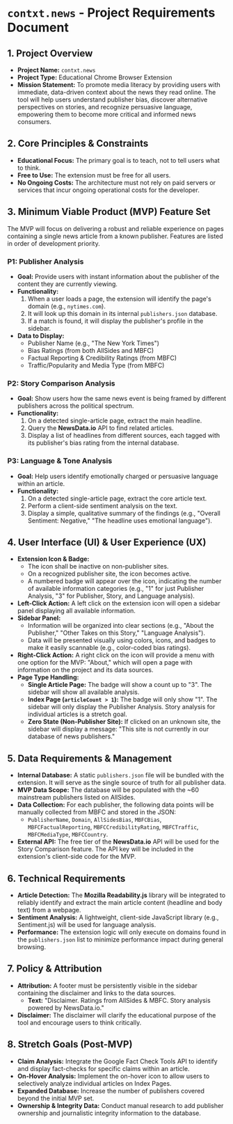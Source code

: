 # `contxt.news` - Project Requirements Document

## 1. Project Overview

*   **Project Name:** `contxt.news`
*   **Project Type:** Educational Chrome Browser Extension
*   **Mission Statement:** To promote media literacy by providing users with immediate, data-driven context about the news they read online. The tool will help users understand publisher bias, discover alternative perspectives on stories, and recognize persuasive language, empowering them to become more critical and informed news consumers.

## 2. Core Principles & Constraints

*   **Educational Focus:** The primary goal is to teach, not to tell users what to think.
*   **Free to Use:** The extension must be free for all users.
*   **No Ongoing Costs:** The architecture must not rely on paid servers or services that incur ongoing operational costs for the developer.

## 3. Minimum Viable Product (MVP) Feature Set

The MVP will focus on delivering a robust and reliable experience on pages containing a single news article from a known publisher. Features are listed in order of development priority.

### P1: Publisher Analysis

*   **Goal:** Provide users with instant information about the publisher of the content they are currently viewing.
*   **Functionality:**
    1.  When a user loads a page, the extension will identify the page's domain (e.g., `nytimes.com`).
    2.  It will look up this domain in its internal `publishers.json` database.
    3.  If a match is found, it will display the publisher's profile in the sidebar.
*   **Data to Display:**
    *   Publisher Name (e.g., "The New York Times")
    *   Bias Ratings (from both AllSides and MBFC)
    *   Factual Reporting & Credibility Ratings (from MBFC)
    *   Traffic/Popularity and Media Type (from MBFC)

### P2: Story Comparison Analysis

*   **Goal:** Show users how the same news event is being framed by different publishers across the political spectrum.
*   **Functionality:**
    1.  On a detected single-article page, extract the main headline.
    2.  Query the **NewsData.io** API to find related articles.
    3.  Display a list of headlines from different sources, each tagged with its publisher's bias rating from the internal database.

### P3: Language & Tone Analysis

*   **Goal:** Help users identify emotionally charged or persuasive language within an article.
*   **Functionality:**
    1.  On a detected single-article page, extract the core article text.
    2.  Perform a client-side sentiment analysis on the text.
    3.  Display a simple, qualitative summary of the findings (e.g., "Overall Sentiment: Negative," "The headline uses emotional language").

## 4. User Interface (UI) & User Experience (UX)

*   **Extension Icon & Badge:**
    *   The icon shall be inactive on non-publisher sites.
    *   On a recognized publisher site, the icon becomes active.
    *   A numbered badge will appear over the icon, indicating the number of available information categories (e.g., "1" for just Publisher Analysis, "3" for Publisher, Story, and Language analysis).
*   **Left-Click Action:** A left click on the extension icon will open a sidebar panel displaying all available information.
*   **Sidebar Panel:**
    *   Information will be organized into clear sections (e.g., "About the Publisher," "Other Takes on this Story," "Language Analysis").
    *   Data will be presented visually using colors, icons, and badges to make it easily scannable (e.g., color-coded bias ratings).
*   **Right-Click Action:** A right click on the icon will provide a menu with one option for the MVP: "About," which will open a page with information on the project and its data sources.
*   **Page Type Handling:**
    *   **Single Article Page:** The badge will show a count up to "3". The sidebar will show all available analysis.
    *   **Index Page (`articleCount > 1`):** The badge will only show "1". The sidebar will only display the Publisher Analysis. Story analysis for individual articles is a stretch goal.
    *   **Zero State (Non-Publisher Site):** If clicked on an unknown site, the sidebar will display a message: "This site is not currently in our database of news publishers."

## 5. Data Requirements & Management

*   **Internal Database:** A static `publishers.json` file will be bundled with the extension. It will serve as the single source of truth for all publisher data.
*   **MVP Data Scope:** The database will be populated with the ~60 mainstream publishers listed on AllSides.
*   **Data Collection:** For each publisher, the following data points will be manually collected from MBFC and stored in the JSON:
    *   `PublisherName`, `Domain`, `AllSidesBias`, `MBFCBias`, `MBFCFactualReporting`, `MBFCCredibilityRating`, `MBFCTraffic`, `MBFCMediaType`, `MBFCCountry`.
*   **External API:** The free tier of the **NewsData.io** API will be used for the Story Comparison feature. The API key will be included in the extension's client-side code for the MVP.

## 6. Technical Requirements

*   **Article Detection:** The **Mozilla Readability.js** library will be integrated to reliably identify and extract the main article content (headline and body text) from a webpage.
*   **Sentiment Analysis:** A lightweight, client-side JavaScript library (e.g., Sentiment.js) will be used for language analysis.
*   **Performance:** The extension logic will only execute on domains found in the `publishers.json` list to minimize performance impact during general browsing.

## 7. Policy & Attribution

*   **Attribution:** A footer must be persistently visible in the sidebar containing the disclaimer and links to the data sources.
    *   **Text:** "Disclaimer. Ratings from AllSides & MBFC. Story analysis powered by NewsData.io."
*   **Disclaimer:** The disclaimer will clarify the educational purpose of the tool and encourage users to think critically.

## 8. Stretch Goals (Post-MVP)

*   **Claim Analysis:** Integrate the Google Fact Check Tools API to identify and display fact-checks for specific claims within an article.
*   **On-Hover Analysis:** Implement the on-hover icon to allow users to selectively analyze individual articles on Index Pages.
*   **Expanded Database:** Increase the number of publishers covered beyond the initial MVP set.
*   **Ownership & Integrity Data:** Conduct manual research to add publisher ownership and journalistic integrity information to the database.
